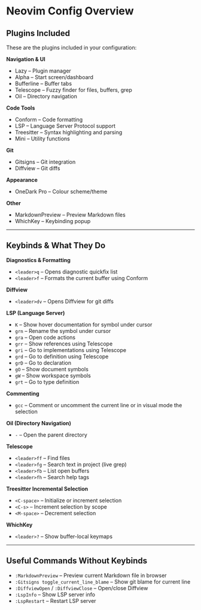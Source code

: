# Neovim Config Overview

## Plugins Included

These are the plugins included in your configuration:

**Navigation & UI**

- Lazy – Plugin manager
- Alpha – Start screen/dashboard
- Bufferline – Buffer tabs
- Telescope – Fuzzy finder for files, buffers, grep
- Oil – Directory navigation

**Code Tools**

- Conform – Code formatting
- LSP – Language Server Protocol support
- Treesitter – Syntax highlighting and parsing
- Mini – Utility functions

**Git**

- Gitsigns – Git integration
- Diffview – Git diffs

**Appearance**

- OneDark Pro – Colour scheme/theme

**Other**

- MarkdownPreview – Preview Markdown files
- WhichKey – Keybinding popup

---

## Keybinds & What They Do

**Diagnostics & Formatting**

- `<leader>q` – Opens diagnostic quickfix list
- `<leader>f` – Formats the current buffer using Conform

**Diffview**

- `<leader>dv` – Opens Diffview for git diffs

**LSP (Language Server)**

- `K` – Show hover documentation for symbol under cursor
- `grn` – Rename the symbol under cursor
- `gra` – Open code actions
- `grr` – Show references using Telescope
- `gri` – Go to implementations using Telescope
- `grd` – Go to definition using Telescope
- `grD` – Go to declaration
- `gO` – Show document symbols
- `gW` – Show workspace symbols
- `grt` – Go to type definition

**Commenting**

- `gcc` – Comment or uncomment the current line or in visual mode the selection

**Oil (Directory Navigation)**

- `-` – Open the parent directory

**Telescope**

- `<leader>ff` – Find files
- `<leader>fg` – Search text in project (live grep)
- `<leader>fb` – List open buffers
- `<leader>fh` – Search help tags

**Treesitter Incremental Selection**

- `<C-space>` – Initialize or increment selection
- `<C-s>` – Increment selection by scope
- `<M-space>` – Decrement selection

**WhichKey**

- `<leader>?` – Show buffer-local keymaps

---

## Useful Commands Without Keybinds

- `:MarkdownPreview` – Preview current Markdown file in browser
- `:Gitsigns toggle_current_line_blame` – Show git blame for current line
- `:DiffviewOpen` / `:DiffviewClose` – Open/close Diffview
- `:LspInfo` – Show LSP server info
- `:LspRestart` – Restart LSP server
